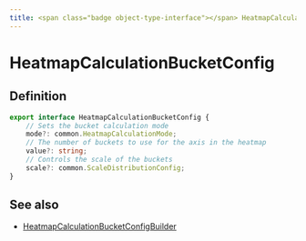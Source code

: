 ```yaml
---
title: <span class="badge object-type-interface"></span> HeatmapCalculationBucketConfig
---
```

# <span class="badge object-type-interface"></span> HeatmapCalculationBucketConfig

## Definition

```typescript
export interface HeatmapCalculationBucketConfig {
	// Sets the bucket calculation mode
	mode?: common.HeatmapCalculationMode;
	// The number of buckets to use for the axis in the heatmap
	value?: string;
	// Controls the scale of the buckets
	scale?: common.ScaleDistributionConfig;
}

```
## See also

 * <span class="badge builder"></span> [HeatmapCalculationBucketConfigBuilder](./builder-HeatmapCalculationBucketConfigBuilder.md)
